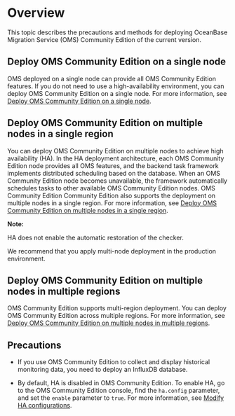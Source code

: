 # Overview

This topic describes the precautions and methods for deploying OceanBase Migration Service (OMS) Community Edition of the current version.

## Deploy OMS Community Edition on a single node

OMS deployed on a single node can provide all OMS Community Edition features. If you do not need to use a high-availability environment, you can deploy OMS Community Edition on a single node. For more information, see [Deploy OMS Community Edition on a single node](../200.deployment-guide/600.deploy-oms-on-a-single-node.md).

## Deploy OMS Community Edition on multiple nodes in a single region

You can deploy OMS Community Edition on multiple nodes to achieve high availability (HA). In the HA deployment architecture, each OMS Community Edition node provides all OMS features, and the backend task framework implements distributed scheduling based on the database. When an OMS Community Edition node becomes unavailable, the framework automatically schedules tasks to other available OMS Community Edition nodes. OMS Community Edition Community Edition also supports the deployment on multiple nodes in a single region. For more information, see [Deploy OMS Community Edition on multiple nodes in a single region](../200.deployment-guide/600.deploy-oms-on-a-single-node.md).

**Note:**

HA does not enable the automatic restoration of the checker.

We recommend that you apply multi-node deployment in the production environment.

## Deploy OMS Community Edition on multiple nodes in multiple regions

OMS Community Edition supports multi-region deployment. You can deploy OMS Community Edition across multiple regions. For more information, see [Deploy OMS Community Edition on multiple nodes in multiple regions](../200.deployment-guide/800.deploy-oms-on-multiple-nodes-in-multiple-regions.md).

## Precautions

* If you use OMS Community Edition to collect and display historical monitoring data, you need to deploy an InfluxDB database.

* By default, HA is disabled in OMS Community Edition. To enable HA, go to the OMS Community Edition console, find the `ha.config` parameter, and set the `enable` parameter to `true`. For more information, see [Modify HA configurations](../300.user-guide/700.system-management/400.system-parameters/200.modify-ha-configurations.md).

